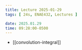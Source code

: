 ```yaml
---
title: Lecture 2025-01-29
tags: [ 24s, ENAE432, Lectures ]

date: 2025.01.29
time: 09:28:00-0500
---
```


- [[convolution-integral]]
